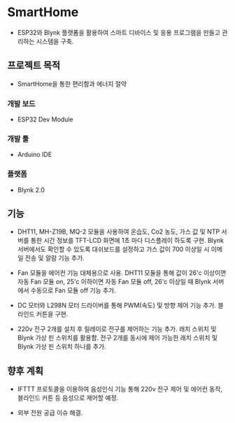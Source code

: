 # SmartHome
- ESP32와 Blynk 플랫폼을 활용하여 스마트 디바이스 및 응용 프로그램을 만들고 관리하는 시스템을 구축.

## 프로젝트 목적

- SmartHome을 통한 편리함과 에너지 절약

### 개발 보드
- ESP32 Dev Module

### 개발 툴
- Arduino IDE

### 플랫폼
- Blynk 2.0



## 기능
-  DHT11, MH-Z19B, MQ-2 모듈을 사용하여 온습도, Co2 농도, 가스 값 및 NTP 서버를 통한 시간 정보를 TFT-LCD 화면에 1초 마다 디스플레이 하도록 구현. Blynk 서버에서도 확인할 수 있도록 대쉬보드를 설정하고 가스 값이 700 이상일 시 이메일 전송 및 알람 기능 추가.

-  Fan 모듈을 에어컨 기능 대체용으로 사용. DHT11 모듈을 통해 값이 26'c 이상이면 자동 Fan 모듈 on, 25'c 이하이면 자동 Fan 모듈 off, 26'c 이상일 때 Blynk 서버에서 수동으로 Fan 모듈 off 기능 추가.

-  DC 모터와 L298N 모터 드라이버를 통해 PWM(속도) 및 방향 제어 기능 추가. 블라인드 커튼을 구현. 

-  220v 전구 2개를 설치 후 릴레이로 전구를 제어하는 기능 추가.
래치 스위치 및 Blynk 가상 핀 스위치를 활용함. 전구 2개를 동시에 제어 가능한 래치 스위치 및 Blynk 가상 핀 스위치 하나를 추가.


## 향후 계획
- IFTTT 프로토콜을 이용하여 음성인식 기능 통해 220v 전구 제어 및 에어컨 동작, 블라인드 커튼 등 음성으로 제어할 예정.

- 외부 전원 공급 이슈 해결.
